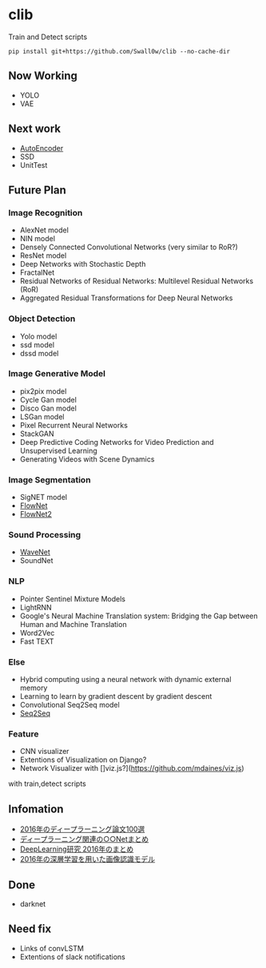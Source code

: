# clib
Train and Detect scripts

    pip install git+https://github.com/Swall0w/clib --no-cache-dir

## Now Working 

* YOLO
* VAE

## Next work

* [AutoEncoder](http://qiita.com/trtd56/items/acf42277c29b57c05651)
* SSD
* UnitTest

## Future Plan
### Image Recognition

* AlexNet model
* NIN model
* Densely Connected Convolutional Networks (very similar to RoR?)
* ResNet model
* Deep Networks with Stochastic Depth
* FractalNet
* Residual Networks of Residual Networks: Multilevel Residual Networks (RoR)
* Aggregated Residual Transformations for Deep Neural Networks

### Object Detection

* Yolo model
* ssd model
* dssd model

### Image Generative Model
* pix2pix model
* Cycle Gan model
* Disco Gan model
* LSGan model
* Pixel Recurrent Neural Networks
* StackGAN
* Deep Predictive Coding Networks for Video Prediction and Unsupervised Learning
* Generating Videos with Scene Dynamics

### Image Segmentation 

* SigNET model
* [FlowNet](https://arxiv.org/abs/1504.06852)
* [FlowNet2](https://github.com/lmb-freiburg/flownet2)

### Sound Processing

* [WaveNet](https://github.com/musyoku/wavenet)
* SoundNet

### NLP

* Pointer Sentinel Mixture Models
* LightRNN
* Google's Neural Machine Translation system: Bridging the Gap between Human and Machine Translation
* Word2Vec
* Fast TEXT

### Else

* Hybrid computing using a neural network with dynamic external memory
* Learning to learn by gradient descent by gradient descent
* Convolutional Seq2Seq model
* [Seq2Seq](http://qiita.com/kenchin110100/items/b34f5106d5a211f4c004)

### Feature

* CNN visualizer
* Extentions of Visualization on Django?
* Network Visualizer with []viz.js?](https://github.com/mdaines/viz.js)

with train,detect scripts

## Infomation

* [2016年のディープラーニング論文100選](http://qiita.com/sakaiakira/items/9da1edda802c4884865c)
* [ディープラーニング関連の○○Netまとめ](http://qiita.com/shinya7y/items/8911856125a3109378d6#_reference-a60de5539cc2a2dd8bd7)
* [DeepLearning研究 2016年のまとめ](http://qiita.com/eve_yk/items/f4b274da7042cba1ba76)
* [2016年の深層学習を用いた画像認識モデル](http://qiita.com/aiskoaskosd/items/59c49f2e2a6d76d62798)

## Done

* darknet

## Need fix

* Links of convLSTM
* Extentions of slack notifications
